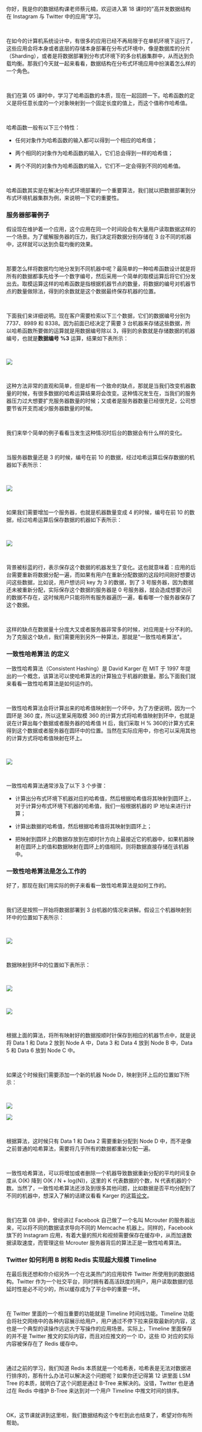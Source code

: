 你好，我是你的数据结构课老师蔡元楠，欢迎进入第 18 课时的"高并发数据结构在 Instagram 与 Twitter 中的应用"学习。  

<br />

在如今的计算机系统设计中，有很多的应用已经不再局限于在单机环境下运行了，这些应用会将本身或者底层的存储本身部署在分布式环境中，像是数据库的分片（Sharding），或者是将数据部署到分布式环境下的多台机器集群中，从而达到负载均衡。那我们今天就一起来看看，数据结构在分布式环境应用中扮演着怎么样的一个角色。

<br />

我们在第 05 课时中，学习了哈希函数的本质，现在一起回顾一下。哈希函数的定义是将任意长度的一个对象映射到一个固定长度的值上，而这个值称作哈希值。

<br />

哈希函数一般有以下三个特性：

* 任何对象作为哈希函数的输入都可以得到一个相应的哈希值；

* 两个相同的对象作为哈希函数的输入，它们总会得到一样的哈希值；

* 两个不同的对象作为哈希函数的输入，它们不一定会得到不同的哈希值。

<br />

哈希函数其实是在解决分布式环境部署的一个重要算法，我们就以把数据部署到分布式环境机器集群为例，来说明一下它的重要性。

### 服务器部署例子

假设现在维护着一个应用，这个应用在同一个时间段会有大量用户读取数据这样的一个场景。为了缓解服务器的压力，我们决定将数据分别存储在 3 台不同的机器中，这样就可以达到负载均衡的效果。

<br />

那要怎么样将数据均匀地分发到不同机器中呢？最简单的一种哈希函数设计就是将所有的数据都事先给予一个数字编号，然后采用一个简单的取模运算后将它们分发出去。取模运算这样的哈希函数是指根据机器节点的数量，将数据的编号对机器节点的数量做除法，得到的余数就是这个数据最终保存机器的位置。

<br />

下面我们来详细说明。现在客户需要检索以下三个数据，它们的数据编号分别为 7737、8989 和 8338。因为前面已经决定了需要 3 台机器来存储这些数据，所以哈希函数所要做的运算就是用数据编号除以 3，得到的余数就是存储数据的机器编号，也就是**数据编号** **%3** 运算，结果如下表所示：

<br />

![](https://s0.lgstatic.com/i/image3/M01/6D/E2/Cgq2xl5ePyKATcCBAAAzdnzmfEA225.png)

<br />

这种方法非常的直观和简单，但是却有一个致命的缺点，那就是当我们改变机器数量的时候，有很多数据的哈希运算结果将会改变。这种情况发生在，当我们的服务器压力过大想要扩充服务器数量的时候；又或者是服务器数量已经很充足，公司想要节省开支而减少服务器数量的时候。

<br />

我们来举个简单的例子看看当发生这种情况时后台的数据会有什么样的变化。

<br />

当服务器数量还是 3 的时候，编号在前 10 的数据，经过哈希运算后保存数据的机器如下表所示：

<br />

![](https://s0.lgstatic.com/i/image3/M01/6D/E1/CgpOIF5eP0iAK2IlAABLkmXIPwQ677.png)  

<br />

如果我们需要增加一个服务器，也就是机器数量变成 4 的时候，编号在前 10 的数据，经过哈希运算后保存数据的机器如下表所示：

<br />

![](https://s0.lgstatic.com/i/image3/M01/6D/E2/CgpOIF5eP-qAM80jAABMtsiYhKk386.png)  

<br />

背景被标蓝的行，表示保存这个数据的机器发生了变化。这也就意味着：应用的后台需要重新将数据分配一遍，而如果有用户在重新分配数据的这段时间刚好想要访问这些数据，比如说，用户想访问 key 为 3 的数据，到了 3 号服务器，因为数据还未被重新分配，实际保存这个数据的服务器是 0 号服务器，就会造成想要访问的数据不存在，这时候用户只能将所有服务器遍历一遍，看看哪一个服务器保存了这个数据。

<br />

这样的缺点在数据量十分庞大又或者服务器非常多的时候，对应用是十分不利的。为了克服这个缺点，我们需要用到另外一种算法，那就是"一致性哈希算法"。

### **一致性哈希算法** **的定义**

一致性哈希算法（Consistent Hashing）是 David Karger 在 MIT 于 1997 年提出的一个概念，该算法可以使哈希算法的计算独立于机器的数量。那么下面我们就来看看一致性哈希算法是如何运作的。

<br />

一致性哈希算法会将计算出来的哈希值映射到一个环中，为了方便说明，因为一个圆环是 360 度，所以这里采用取模 360 的计算方式将哈希值映射到环中，也就是说在计算出每个数据或者服务器的哈希值 H 后，我们采取 H % 360的计算方式来得到这个数据或者服务器在圆环中的位置。当然在实际应用中，你也可以采用其他的计算方式将哈希值映射在环上。

<br />

![](https://s0.lgstatic.com/i/image3/M01/6D/E2/CgpOIF5eQBqAExy4AACDJT3LYV8511.png)

<br />

一致性哈希算法通常涉及了以下 3 个步骤：

* 计算出分布式环境下机器对应的哈希值，然后根据哈希值将其映射到圆环上，对于计算分布式环境下机器的哈希值，我们一般根据机器的 IP 地址来进行计算；

* 计算出数据的哈希值，然后根据哈希值将其映射到圆环上；

* 把映射到圆环上的数据存放到在顺时针方向上最接近它的机器中，如果机器映射在圆环上的值和数据映射在圆环上的值相同，则将数据直接存储在该机器中。

### 一致性哈希算法是怎么工作的

好了，那现在我们用实际的例子来看看一致性哈希算法是如何工作的。

<br />

我们还是按照一开始将数据部署到 3 台机器的情况来讲解。假设三个机器映射到环中的位置如下表所示：

<br />

![](https://s0.lgstatic.com/i/image3/M01/6D/E2/Cgq2xl5eQGGAbUzBAAAu3TPwDpk565.png)  

<br />

数据映射到环中的位置如下表所示：

<br />

![](https://s0.lgstatic.com/i/image3/M01/6D/E2/CgpOIF5eQHOAQU7HAAB6dVZWkok346.png)

<br />

![](https://s0.lgstatic.com/i/image3/M01/6D/E3/Cgq2xl5eQIqAF4ytAAEEHYHBeFQ133.png)

<br />

根据上面的算法，将所有映射好的数据按顺时针保存到相应的机器节点中，就是说将 Data 1 和 Data 2 放到 Node A 中，Data 3 和 Data 4 放到 Node B 中，Data 5 和 Data 6 放到 Node C 中。

<br />

如果这个时候我们需要添加一个新的机器 Node D，映射到环上后的位置如下所示：

<br />

![](https://s0.lgstatic.com/i/image3/M01/6D/E2/CgpOIF5eQKCAYgHhAAA34pEyWzs606.png)

![](https://s0.lgstatic.com/i/image3/M01/6D/E3/CgpOIF5eQKmACKs7AAEN1blx-Co190.png)

<br />

根据算法，这时候只有 Data 1 和 Data 2 需要重新分配到 Node D 中，而不是像之前普通的哈希算法，需要将几乎所有的数据都重新分配一遍。

<br />

一致性哈希算法，可以将增加或者删除一个机器导致数据重新分配的平均时间复杂度从 O(K) 降到 O(K / N + log(N))，这里的 K 代表数据的个数，N 代表机器的个数。当然了，一致性哈希算法还涉及到很多其他问题，比如数据是否平均分配到了不同的机器中，想深入了解的话建议看看 Karger 的这篇[论文](https://www.akamai.com/us/en/multimedia/documents/technical-publication/consistent-hashing-and-random-trees-distributed-caching-protocols-for-relieving-hot-spots-on-the-world-wide-web-technical-publication.pdf)。

<br />

我们在第 08 讲中，曾经讲过 Facebook 自己做了一个名叫 Mcrouter 的服务器出来，可以将不同的数据请求导向不同的 Memcache 机器上。同样的，Facebook 旗下的 Instagram 应用，有着大量的照片和视频需要保存在缓存中，从而加速数据读取速度，而管理这些 Mcrouter 服务器背后的算法正是一致性哈希算法。

### Twitter 如何利用 B 树和 Redis 实现超大规模 Timeline

在最后我还想和你介绍另外一个在北美热门的应用软件 Twitter 所使用到的数据结构。Twitter 作为一个社交平台，同时拥有着高活跃度的用户，用户读取数据的低延时性是必不可少的，所以缓存成为了平台中的重要一环。

<br />

在 Twitter 里面的一个相当重要的功能就是 Timeline 时间线功能。Timeline 功能会将社交网络中的各种内容展示给用户，用户通过不停下拉来获取最新的内容，这也是一个典型的读操作远远大于写操作的应用场景。实际上，Timeline 里面保存的并不是 Twitter 推文的实际内容，而且对应推文的一个 ID，这些 ID 对应的实际内容被保存在了 Redis 缓存中。

<br />

通过之前的学习，我们知道 Redis 本质就是一个哈希表，哈希表是无法对数据进行排序的，那有什么办法可以解决这个问题呢？如果你还记得第 12 讲里面 LSM Tree 的本质，就明白了这个问题是通过 B-Tree 来解决的。没错，Twitter 也是通过在 Redis 中维护 B-Tree 来达到对一个用户 Timeline 中推文时间的排序。

<br />

OK，这节课就讲到这里啦，我们数据结构这个专栏到此也结束了，希望对你有所帮助。
